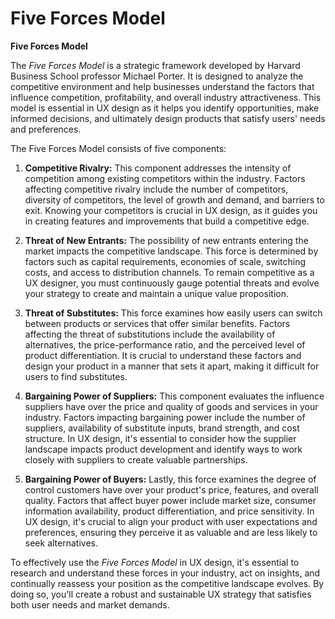 # Five Forces Model

**Five Forces Model**

The *Five Forces Model* is a strategic framework developed by Harvard Business School professor Michael Porter. It is designed to analyze the competitive environment and help businesses understand the factors that influence competition, profitability, and overall industry attractiveness. This model is essential in UX design as it helps you identify opportunities, make informed decisions, and ultimately design products that satisfy users' needs and preferences.

The Five Forces Model consists of five components:

1. **Competitive Rivalry:** This component addresses the intensity of competition among existing competitors within the industry. Factors affecting competitive rivalry include the number of competitors, diversity of competitors, the level of growth and demand, and barriers to exit. Knowing your competitors is crucial in UX design, as it guides you in creating features and improvements that build a competitive edge.

2. **Threat of New Entrants:** The possibility of new entrants entering the market impacts the competitive landscape. This force is determined by factors such as capital requirements, economies of scale, switching costs, and access to distribution channels. To remain competitive as a UX designer, you must continuously gauge potential threats and evolve your strategy to create and maintain a unique value proposition.

3. **Threat of Substitutes:** This force examines how easily users can switch between products or services that offer similar benefits. Factors affecting the threat of substitutions include the availability of alternatives, the price-performance ratio, and the perceived level of product differentiation. It is crucial to understand these factors and design your product in a manner that sets it apart, making it difficult for users to find substitutes.

4. **Bargaining Power of Suppliers:** This component evaluates the influence suppliers have over the price and quality of goods and services in your industry. Factors impacting bargaining power include the number of suppliers, availability of substitute inputs, brand strength, and cost structure. In UX design, it's essential to consider how the supplier landscape impacts product development and identify ways to work closely with suppliers to create valuable partnerships.

5. **Bargaining Power of Buyers:** Lastly, this force examines the degree of control customers have over your product's price, features, and overall quality. Factors that affect buyer power include market size, consumer information availability, product differentiation, and price sensitivity. In UX design, it's crucial to align your product with user expectations and preferences, ensuring they perceive it as valuable and are less likely to seek alternatives.

To effectively use the *Five Forces Model* in UX design, it's essential to research and understand these forces in your industry, act on insights, and continually reassess your position as the competitive landscape evolves. By doing so, you'll create a robust and sustainable UX strategy that satisfies both user needs and market demands.